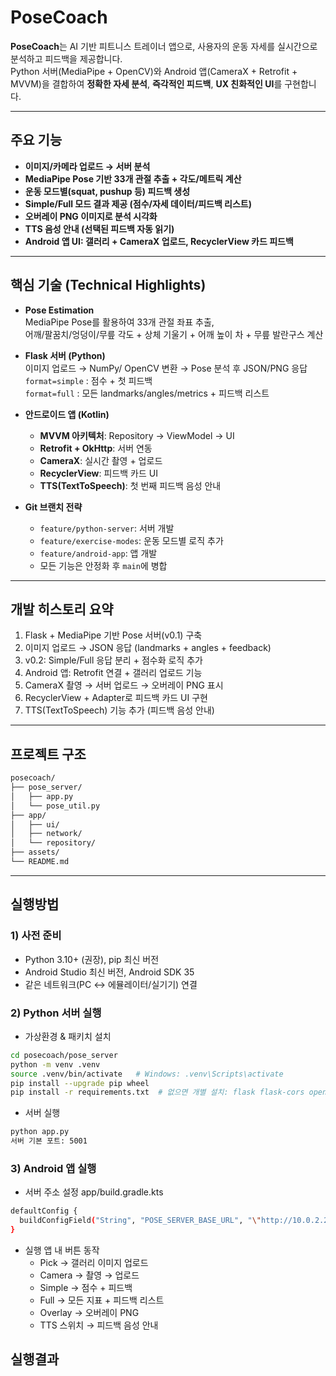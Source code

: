 
# PoseCoach

**PoseCoach**는 AI 기반 피트니스 트레이너 앱으로, 사용자의 운동 자세를 실시간으로 분석하고 피드백을 제공합니다.  
Python 서버(MediaPipe + OpenCV)와 Android 앱(CameraX + Retrofit + MVVM)을 결합하여 **정확한 자세 분석**, **즉각적인 피드백**, **UX 친화적인 UI**를 구현합니다.

---

## 주요 기능

- **이미지/카메라 업로드 → 서버 분석**
- **MediaPipe Pose 기반 33개 관절 추출 + 각도/메트릭 계산**
- **운동 모드별(squat, pushup 등) 피드백 생성**
- **Simple/Full 모드 결과 제공 (점수/자세 데이터/피드백 리스트)**
- **오버레이 PNG 이미지로 분석 시각화**
- **TTS 음성 안내 (선택된 피드백 자동 읽기)**
- **Android 앱 UI: 갤러리 + CameraX 업로드, RecyclerView 카드 피드백**

---

## 핵심 기술 (Technical Highlights)

- **Pose Estimation**  
  MediaPipe Pose를 활용하여 33개 관절 좌표 추출,  
  어깨/팔꿈치/엉덩이/무릎 각도 + 상체 기울기 + 어깨 높이 차 + 무릎 발란구스 계산

- **Flask 서버 (Python)**  
  이미지 업로드 → NumPy/ OpenCV 변환 → Pose 분석 후 JSON/PNG 응답  
  `format=simple` : 점수 + 첫 피드백  
  `format=full` : 모든 landmarks/angles/metrics + 피드백 리스트

- **안드로이드 앱 (Kotlin)**  
  - **MVVM 아키텍처**: Repository → ViewModel → UI  
  - **Retrofit + OkHttp**: 서버 연동  
  - **CameraX**: 실시간 촬영 + 업로드  
  - **RecyclerView**: 피드백 카드 UI  
  - **TTS(TextToSpeech)**: 첫 번째 피드백 음성 안내

- **Git 브랜치 전략**  
  - `feature/python-server`: 서버 개발  
  - `feature/exercise-modes`: 운동 모드별 로직 추가  
  - `feature/android-app`: 앱 개발  
  - 모든 기능은 안정화 후 `main`에 병합

---

## 개발 히스토리 요약

1. Flask + MediaPipe 기반 Pose 서버(v0.1) 구축
2. 이미지 업로드 → JSON 응답 (landmarks + angles + feedback)
3. v0.2: Simple/Full 응답 분리 + 점수화 로직 추가
4. Android 앱: Retrofit 연결 + 갤러리 업로드 기능
5. CameraX 촬영 → 서버 업로드 → 오버레이 PNG 표시
6. RecyclerView + Adapter로 피드백 카드 UI 구현
7. TTS(TextToSpeech) 기능 추가 (피드백 음성 안내)

---

## 프로젝트 구조

```bash
posecoach/
├── pose_server/
│   ├── app.py
│   └── pose_util.py
├── app/
│   ├── ui/
│   ├── network/
│   └── repository/
├── assets/
└── README.md
```
---

## 실행방법

### 1) 사전 준비
  - Python 3.10+ (권장), pip 최신 버전
  - Android Studio 최신 버전, Android SDK 35
  - 같은 네트워크(PC ↔ 에뮬레이터/실기기) 연결


### 2) Python 서버 실행
  - 가상환경 & 패키치 설치

  ```bash
  cd posecoach/pose_server
  python -m venv .venv
  source .venv/bin/activate   # Windows: .venv\Scripts\activate
  pip install --upgrade pip wheel
  pip install -r requirements.txt  # 없으면 개별 설치: flask flask-cors opencv-python mediapipe numpy
  ```

  - 서버 실행
  ```bash
  python app.py
  서버 기본 포트: 5001
  ```

### 3) Android 앱 실행
  
  - 서버 주소 설정 app/build.gradle.kts
  ```bash
  defaultConfig {
    buildConfigField("String", "POSE_SERVER_BASE_URL", "\"http://10.0.2.2:5001/\"") // 에뮬레이터
  }
  ```

  - 실행
  앱 내 버튼 동작
    - Pick → 갤러리 이미지 업로드
    - Camera → 촬영 → 업로드
    - Simple → 점수 + 피드백
    - Full → 모든 지표 + 피드백 리스트
    - Overlay → 오버레이 PNG
    - TTS 스위치 → 피드백 음성 안내


## 실행결과

